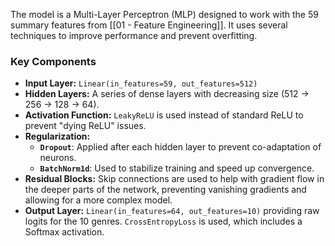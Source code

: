 The model is a Multi-Layer Perceptron (MLP) designed to work with the 59 summary features from [[01 - Feature Engineering]]. It uses several techniques to improve performance and prevent overfitting.

### Key Components

- **Input Layer:** `Linear(in_features=59, out_features=512)`
- **Hidden Layers:** A series of dense layers with decreasing size (512 -> 256 -> 128 -> 64).
- **Activation Function:** `LeakyReLU` is used instead of standard ReLU to prevent "dying ReLU" issues.
- **Regularization:**
    - **`Dropout`**: Applied after each hidden layer to prevent co-adaptation of neurons.
    - **`BatchNorm1d`**: Used to stabilize training and speed up convergence.
- **Residual Blocks:** Skip connections are used to help with gradient flow in the deeper parts of the network, preventing vanishing gradients and allowing for a more complex model.
- **Output Layer:** `Linear(in_features=64, out_features=10)` providing raw logits for the 10 genres. `CrossEntropyLoss` is used, which includes a Softmax activation.